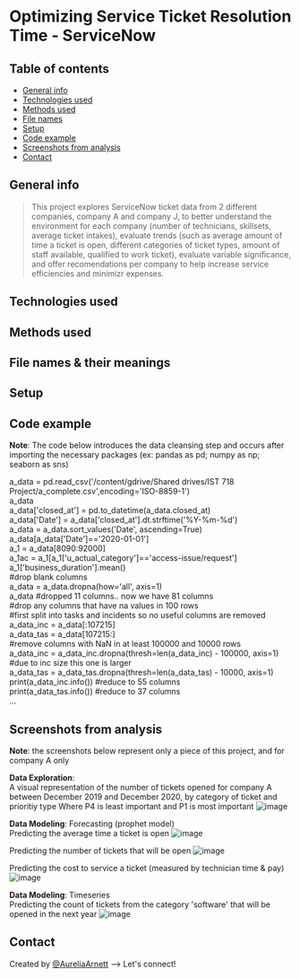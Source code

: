 # Optimizing Service Ticket Resolution Time - ServiceNow

## Table of contents
* [General info](#general-info)
* [Technologies used](#technologies-used)
* [Methods used](#methods-used)
* [File names](#file-names-&-their-meanings)
* [Setup](#setup)
* [Code example](#code-example)
* [Screenshots from analysis](#screenshots-from-analysis)
* [Contact](#contact)

## General info
> This project explores ServiceNow ticket data from 2 different companies, company A and company J, to better understand the environment for each company (number of technicians, skillsets, average ticket intakes), evaluate trends (such as average amount of time a ticket is open, different categories of ticket types, amount of staff available, qualified to work ticket), evaluate variable significance, and offer recomendations per company to help increase service efficiencies and minimizr expenses.

## Technologies used

## Methods used

## File names & their meanings

## Setup

## Code example
**Note**: The code below introduces the data cleansing step and occurs after importing the necessary packages (ex: pandas as pd; numpy as np; seaborn as sns)

a_data = pd.read_csv('/content/gdrive/Shared drives/IST 718 Project/a_complete.csv',encoding='ISO-8859-1')\
a_data\
a_data['closed_at'] = pd.to_datetime(a_data.closed_at)\
a_data['Date'] = a_data['closed_at'].dt.strftime('%Y-%m-%d')\
a_data = a_data.sort_values('Date', ascending=True)\
a_data[a_data['Date']=='2020-01-01']\
a_1 = a_data[8090:92000]\
a_1ac = a_1[a_1['u_actual_category']=='access-issue/request']\
a_1['business_duration'].mean()\
#drop blank columns\
a_data = a_data.dropna(how='all', axis=1)\
a_data #dropped 11 columns.. now we have 81 columns\
#drop any columns that have na values in 100 rows\
#first split into tasks and incidents so no useful columns are removed\
a_data_inc = a_data[:107215]\
a_data_tas = a_data[107215:]\
#remove columns with NaN in at least 100000 and 10000 rows\
a_data_inc = a_data_inc.dropna(thresh=len(a_data_inc) - 100000, axis=1) #due to inc size this one is larger\
a_data_tas = a_data_tas.dropna(thresh=len(a_data_tas) - 10000, axis=1)\
print(a_data_inc.info()) #reduce to 55 columns\
print(a_data_tas.info()) #reduce to 37 columns\
...

## Screenshots from analysis
**Note**: the screenshots below represent only a piece of this project, and for company A only

**Data Exploration**:\
A visual representation of the number of tickets opened for company A between December 2019 and December 2020, by category of ticket and prioritiy type
Where P4 is least important and P1 is most important
![image](https://user-images.githubusercontent.com/75768214/117555973-e6a1d000-b018-11eb-8dcf-bdd1c9c6a21c.png)

**Data Modeling**: Forecasting (prophet model)\
Predicting the average time a ticket is open
![image](https://user-images.githubusercontent.com/75768214/117556119-5bc1d500-b01a-11eb-8956-d90c4395be29.png)

Predicting the number of tickets that will be open
![image](https://user-images.githubusercontent.com/75768214/117556130-75631c80-b01a-11eb-955a-06ee48b30c08.png)

Predicting the cost to service a ticket (measured by technician time & pay)
![image](https://user-images.githubusercontent.com/75768214/117556151-96c40880-b01a-11eb-984a-3d0c32c57d68.png)

**Data Modeling**: Timeseries\
Predicting the count of tickets from the category 'software' that will be opened in the next year
![image](https://user-images.githubusercontent.com/75768214/117556185-e6a2cf80-b01a-11eb-8dc2-48b805cf93f7.png)


## Contact
Created by [@AureliaArnett](https://twitter.com/AureliaArnett) --> Let's connect!
